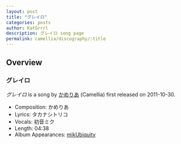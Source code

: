 ```yaml
---
layout: post
title: "グレイロ"
categories: posts
author: KatGrrrl
description: グレイロ song page
permalink: camellia/discography/:title
---
```


## Overview

### グレイロ

*グレイロ* is a song by [かめりあ](/camellia) (Camellia) first released on 2011-10-30.

* Composition: かめりあ
* Lyrics: タカナシトリコ
* Vocals: 初音ミク
* Length: 04:38
* Album Appearances: [mikUbiquity](/camellia/albums/mikUbiquity)
